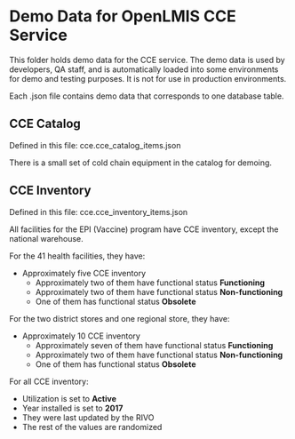 # Demo Data for OpenLMIS CCE Service
This folder holds demo data for the CCE service. The demo data is used by developers, QA
staff, and is automatically loaded into some environments for demo and testing purposes. It is not
for use in production environments.

Each .json file contains demo data that corresponds to one database table.

## CCE Catalog

Defined in this file: cce.cce_catalog_items.json

There is a small set of cold chain equipment in the catalog for demoing.

## CCE Inventory

Defined in this file: cce.cce_inventory_items.json

All facilities for the EPI (Vaccine) program have CCE inventory, except the national warehouse.

For the 41 health facilities, they have:
* Approximately five CCE inventory
  * Approximately two of them have functional status **Functioning**
  * Approximately two of them have functional status **Non-functioning**
  * One of them has functional status **Obsolete**

For the two district stores and one regional store, they have:
* Approximately 10 CCE inventory
  * Approximately seven of them have functional status **Functioning**
  * Approximately two of them have functional status **Non-functioning**
  * One of them has functional status **Obsolete**

For all CCE inventory:
* Utilization is set to **Active**
* Year installed is set to **2017**
* They were last updated by the RIVO
* The rest of the values are randomized
